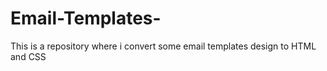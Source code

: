 # Email-Templates-
This is a repository where i convert some email templates design to HTML and CSS
